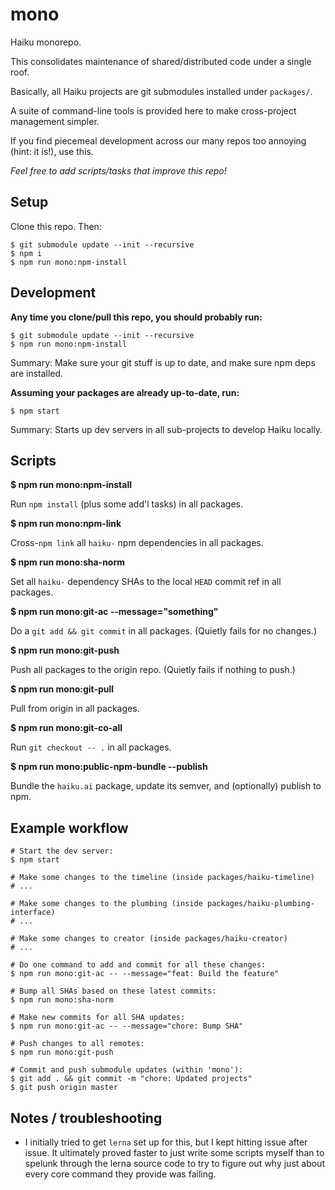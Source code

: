 # mono

Haiku monorepo.

This consolidates maintenance of shared/distributed code under a single roof.

Basically, all Haiku projects are git submodules installed under `packages/`.

A suite of command-line tools is provided here to make cross-project management simpler.

If you find piecemeal development across our many repos too annoying (hint: it is!), use this.

_Feel free to add scripts/tasks that improve this repo!_

## Setup

Clone this repo. Then:

    $ git submodule update --init --recursive
    $ npm i
    $ npm run mono:npm-install

## Development

**Any time you clone/pull this repo, you should probably run:**

    $ git submodule update --init --recursive
    $ npm run mono:npm-install

Summary: Make sure your git stuff is up to date, and make sure npm deps are installed.

**Assuming your packages are already up-to-date, run:**

    $ npm start

Summary: Starts up dev servers in all sub-projects to develop Haiku locally.

## Scripts

**$ npm run mono:npm-install**

Run `npm install` (plus some add'l tasks) in all packages.

**$ npm run mono:npm-link**

Cross-`npm link` all `haiku-` npm dependencies in all packages.

**$ npm run mono:sha-norm**

Set all `haiku-` dependency SHAs to the local `HEAD` commit ref in all packages.

**$ npm run mono:git-ac --message="something"**

Do a `git add && git commit` in all packages. (Quietly fails for no changes.)

**$ npm run mono:git-push**

Push all  packages to the origin repo. (Quietly fails if nothing to push.)

**$ npm run mono:git-pull**

Pull from origin in all packages.

**$ npm run mono:git-co-all**

Run `git checkout -- .` in all packages.

**$ npm run mono:public-npm-bundle --publish**

Bundle the `haiku.ai` package, update its semver, and (optionally) publish to npm.

## Example workflow

    # Start the dev server:
    $ npm start

    # Make some changes to the timeline (inside packages/haiku-timeline)
    # ...

    # Make some changes to the plumbing (inside packages/haiku-plumbing-interface)
    # ...

    # Make some changes to creator (inside packages/haiku-creator)
    # ...

    # Do one command to add and commit for all these changes:
    $ npm run mono:git-ac -- --message="feat: Build the feature"

    # Bump all SHAs based on these latest commits:
    $ npm run mono:sha-norm

    # Make new commits for all SHA updates:
    $ npm run mono:git-ac -- --message="chore: Bump SHA"

    # Push changes to all remotes:
    $ npm run mono:git-push

    # Commit and push submodule updates (within 'mono'):
    $ git add . && git commit -m "chore: Updated projects"
    $ git push origin master

## Notes / troubleshooting

* I initially tried to get `lerna` set up for this, but I kept hitting issue after issue. It ultimately proved faster to just write some scripts myself than to spelunk through the lerna source code to try to figure out why just about every core command they provide was failing.

